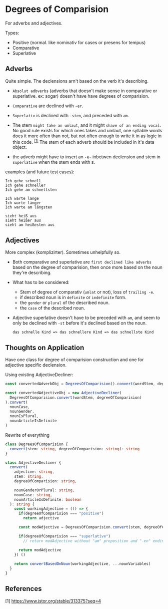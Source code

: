 
# Degrees of Comparision

For adverbs and adjectives.

Types:
* Positive (normal. like nominativ for cases or presens for tempus)
* Comparative
* Superlative

## Adverbs
Quite simple. The declensions arn't based on the verb it's describing.

* ``Absolut adbverbs`` (adverbs that doesn't make sense in comparative or superlative. ex: sogar) doesn't have have degrees of comparision.

* ``Comparative`` are declined with ``-er``.

* ``Superlativ`` is declined with ``-sten``, and preceded with ``am``.

* The stem ``might take an umlaut``, and it might ``shave of an ending vocal``. No good rule exists for which ones takes and umlaut, one syllable words does it more often than not, but not often enough to write it in as logic in this code. <sup>[[1]](#1)</sup> The stem of each adverb should be included in it's data object.
* the adverb might have to insert an ``-e-`` inbetwen declension and stem in ``superlative`` when the stem ends with s.   

examples (and future test cases):
```
Ich gehe schnell
Ich gehe schneller
Ich gehe am schnellsten

Ich warte lange
Ich warte länger
Ich warte am längsten

sieht heiß aus
sieht heißer aus
sieht am heißesten aus
```

## Adjectives

More complex (komplizirter). Sometimes unhelpfully so.
* Both comparative and superlative are ``first declined like adverbs`` based on the degree of comparision, then once more based on the noun they're describing. 

* What has to be considered:
  * Stem of degree of comparativ (``umlat`` or not), loss of ``trailing -e``.
  * if described noun is in ``definite`` or ``indefinite`` form.
  * the ``gender`` or ``plural`` of the described noun.
  * the ``case`` of the described noun.

* Adjective superlative doesn't have to be preceded with ``am``, and seem to only be declined with ``-st`` before it's declined based on the noun.
  ```
  das schnelle Kind => das schnellere Kind => das schnellste Kind
  ```

## Thoughts on Application
Have one class for degree of comparision construction and one for adjective specific declension.

Using existing AdjectiveDecliner:
```js
const convertedAdverbObj = DegreesOfComparision().convert(wordStem, degreeOfComparision)

const convertedAdjectiveObj = new AdjectiveDecliner(
  DegreesOfComparision.convert(wordStem, degreeOfComparision)
).convert(
  nounCase,
  nounGender,
  nounIsPlural,
  nounArticleIsDefinite
)
```

Rewrite of everything
``` typescript
class DegreesOfComparision {
  convert(stem: string, degreeOfComparision: string): string
}

class AdjectiveDecliner {
  convert(
    adjective: string,
    stem: string, 
    degreeOfComparision: string, 

    nounGenderOrPlural: string, 
    nounCase: string, 
    nounArticleIsDefinite: boolean
  ): string {
    const workingAdjective = (() => {
      if(degreeOfComparision === "positive")
        return adjective

      const modAdjective = DegreesOfComparision.convert(stem, degreeOfComparision)

      if(degreeOfComparision === "superlative")
        // return modAdjective without "am" preposition and "-en" ending

      return modAdjective
    }) ()
    
    return convertBasedOnNoun(workingAdjective, ...nounVariables)
  }
}
```


## References

<a name="pookie"></a>[1] https://www.jstor.org/stable/313375?seq=4
